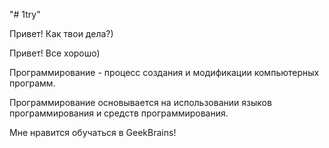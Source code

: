 "# 1try" 

Привет! Как твои дела?)

Привет! Все хорошо)

Программирование - процесс создания и модификации компьютерных программ.

Программирование основывается на использовании языков программирования и средств программирования.

Мне нравится обучаться в GeekBrains!